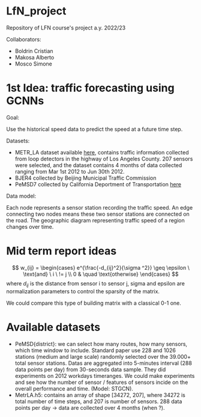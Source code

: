 # LfN_project

Repository of LFN course's project a.y. 2022/23

Collaborators: 
- Boldrin Cristian
- Makosa Alberto
- Mosco Simone

# 1st Idea: traffic forecasting using GCNNs

Goal:

Use the historical speed data to predict the speed at a future time step.

Datasets:

- METR_LA dataset available <a href="https://drive.google.com/drive/folders/10FOTa6HXPqX8Pf5WRoRwcFnW9BrNZEIX">here</a>, contains traffic information collected from loop detectors in the highway of Los Angeles County. 207 sensors were selected, and the dataset contains 4 months of data collected ranging from Mar 1st 2012 to Jun 30th 2012.
- BJER4 collected by Beijing Municipal Traffic Commission 
- PeMSD7 collected by California Deportment of Transportation <a href="https://pems.dot.ca.gov/">here</a>

Data model:

Each node represents a sensor station recording the traffic speed. An edge connecting two nodes means these two sensor stations are connected on the road. The geographic diagram representing traffic speed of a region changes over time.

# Mid term report ideas

$$
w_{ij} =
\begin{cases}
e^{\frac{-d_{ij}^2}{\sigma ^2}} \geq \epsilon \ \text{and} \ i \ != j \\ 
0 & \quad \text{otherwise}
\end{cases}
$$
where $d_{ij}$ is the distance from sensor i to sensor j, sigma and epsilon are normalization parameters to control the sparsity of the matrix.

We could compare this type of building matrix with a classical 0-1 one.

# Available datasets
- PeMSD{district}: we can select how many routes, how many sensors, which time window to include. Standard paper use 228 and 1026 stations (medium and large scale) randomly selected over the 39.000+ total sensor stations. Datas are aggregated into 5-minutes interval (288 data points per day) from 30-seconds data sample. They did experiments on 2012 workdays timeranges. We could make experiments and see how the number of sensor / features of sensors incide on the overall performance and time. (Model: STGCN). 
- MetrLA.h5: contains an array of shape [34272, 207], where 34272 is total number of time steps, and 207 is number of sensors. 288 data points per day -> data are collected over 4 months (when ?).
